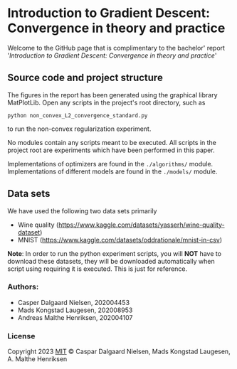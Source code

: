 # Introduction to Gradient Descent: Convergence in theory and practice

Welcome to the GitHub page that is complimentary to the bachelor' report '*Introduction to Gradient Descent: Convergence in theory and practice*'

## Source code and project structure

The figures in the report has been generated using the graphical library MatPlotLib. Open any scripts in the project's root directory, such as 

```python non_convex_L2_convergence_standard.py```

to run the non-convex regularization experiment.

No modules contain any scripts meant to be executed. All scripts in the project root are experiments which have been performed in this paper.

Implementations of optimizers are found in the `./algorithms/` module. Implementations of different models are found in the `./models/` module.

## Data sets
We have used the following two data sets primarily
 - Wine quality (https://www.kaggle.com/datasets/yasserh/wine-quality-dataset)
 - MNIST (https://www.kaggle.com/datasets/oddrationale/mnist-in-csv)

**Note**: In order to run the python experiment scripts, you will **NOT** have to download these datasets, they will be downloaded automatically when script using requiring it is executed. This is just for reference.

### Authors:
- Casper Dalgaard Nielsen, 202004453
- Mads Kongstad Laugesen, 202008953
- Andreas Malthe Henriksen, 202004107

### License
Copyright 2023 [MIT](LICENSE) © Caspar Dalgaard Nielsen, Mads Kongstad Laugesen, A. Malthe Henriksen 

